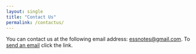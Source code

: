 ```yaml
---
layout: single
title: "Contact Us"
permalink: /contactus/
---
```

You can contact us at the following email address: essnotes@gmail.com. To <a href="mailto:essnotes@gmail.com">send an email</a> click the link.